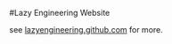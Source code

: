 #Lazy Engineering Website

see [lazyengineering.github.com](http://lazyengineering.github.com) for more.